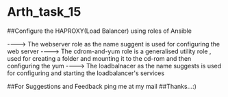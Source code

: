 # Arth_task_15
##Configure the HAPROXY(Load Balancer) using roles of Ansible

----> The webserver role as the name suggent is used for configuring the web server
----> The cdrom-and-yum role is a generalised utility role , used for creating a folder and mounting it to the cd-rom and then configuring the yum 
----> The loadbalnacer as the name suggests is used for configuring and starting the loadbalancer's services


##For Suggestions and Feedback ping me at my mail
##Thanks...:)
